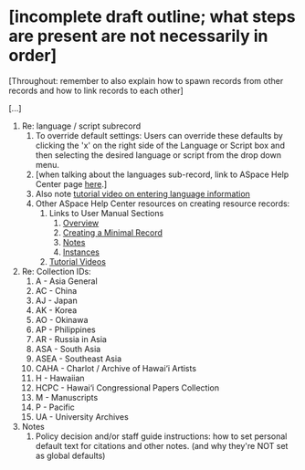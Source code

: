 # [incomplete draft outline; what steps are present are not necessarily in order]

[Throughout: remember to also explain how to spawn records from other records and how to link records to each other]

[...]

1. Re: language / script subrecord
   1. To override default settings: Users can override these defaults by clicking the 'x' on the right side of the Language or Script box and then selecting the desired language or script from the drop down menu.
   2. [when talking about the languages sub-record, link to ASpace Help Center page [here](https://archivesspace.atlassian.net/wiki/spaces/ArchivesSpaceUserManual/pages/917405730/Languages+Sub-Record+as+of+v2.7.0).]
   3. Also note [tutorial video on entering language information](https://archivesspace.atlassian.net/wiki/spaces/ArchivesSpaceUserManual/pages/1209958404/Recording+Languages+as+of+v2.7.0)
   4. Other ASpace Help Center resources on creating resource records:
      1. Links to User Manual Sections
         1. [Overview](https://archivesspace.atlassian.net/wiki/spaces/ArchivesSpaceUserManual/pages/890142825/Managing+Resources)
         2. [Creating a Minimal Record](https://archivesspace.atlassian.net/wiki/spaces/ArchivesSpaceUserManual/pages/893878578/Creating+a+Minimal+Resource+Record)
         3. [Notes](https://archivesspace.atlassian.net/wiki/spaces/ArchivesSpaceUserManual/pages/916947033/Notes+Sub-Records)
         4. [Instances](https://archivesspace.atlassian.net/wiki/spaces/ArchivesSpaceUserManual/pages/896204987/Instances+Sub-Record+as+of+v1.5.0+-+Resources)
      2. [Tutorial Videos](https://archivesspace.atlassian.net/wiki/spaces/ArchivesSpaceUserManual/pages/915144879/Resource+Records+Module)
2. Re: Collection IDs:
   1. A - Asia General
   2. AC - China
   3. AJ - Japan
   4. AK - Korea
   5. AO - Okinawa
   6. AP - Philippines
   7. AR - Russia in Asia
   8. ASA - South Asia
   9. ASEA - Southeast Asia
   10. CAHA - Charlot / Archive of Hawai‘i Artists
   11. H - Hawaiian
   12. HCPC - Hawai‘i Congressional Papers Collection
   13. M - Manuscripts
   14. P - Pacific
   15. UA - University Archives
3. Notes
   1. Policy decision and/or staff guide instructions: how to set personal default text for citations and other notes.  (and why they're NOT set as global defaults)
